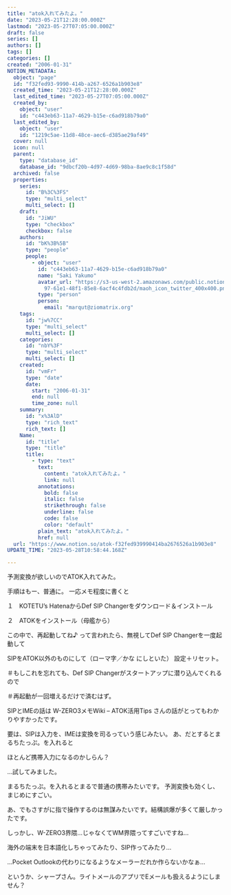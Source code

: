 ```yaml
---
title: "atok入れてみたよ。"
date: "2023-05-21T12:28:00.000Z"
lastmod: "2023-05-27T07:05:00.000Z"
draft: false
series: []
authors: []
tags: []
categories: []
created: "2006-01-31"
NOTION_METADATA:
  object: "page"
  id: "f32fed93-9990-414b-a267-6526a1b903e8"
  created_time: "2023-05-21T12:28:00.000Z"
  last_edited_time: "2023-05-27T07:05:00.000Z"
  created_by:
    object: "user"
    id: "c443eb63-11a7-4629-b15e-c6ad918b79a0"
  last_edited_by:
    object: "user"
    id: "1219c5ae-11d8-48ce-aec6-d385ae29af49"
  cover: null
  icon: null
  parent:
    type: "database_id"
    database_id: "9dbcf20b-4d97-4d69-98ba-8ae9c8c1f58d"
  archived: false
  properties:
    series:
      id: "B%3C%3FS"
      type: "multi_select"
      multi_select: []
    draft:
      id: "JiWU"
      type: "checkbox"
      checkbox: false
    authors:
      id: "bK%3B%5B"
      type: "people"
      people:
        - object: "user"
          id: "c443eb63-11a7-4629-b15e-c6ad918b79a0"
          name: "Saki Yakumo"
          avatar_url: "https://s3-us-west-2.amazonaws.com/public.notion-static.com/3ad1c4\
            97-61e1-48f1-85e8-6acf4c4fdb2d/maoh_icon_twitter_400x400.png"
          type: "person"
          person:
            email: "marqut@ziomatrix.org"
    tags:
      id: "jw%7CC"
      type: "multi_select"
      multi_select: []
    categories:
      id: "nbY%3F"
      type: "multi_select"
      multi_select: []
    created:
      id: "vmFr"
      type: "date"
      date:
        start: "2006-01-31"
        end: null
        time_zone: null
    summary:
      id: "x%3AlD"
      type: "rich_text"
      rich_text: []
    Name:
      id: "title"
      type: "title"
      title:
        - type: "text"
          text:
            content: "atok入れてみたよ。"
            link: null
          annotations:
            bold: false
            italic: false
            strikethrough: false
            underline: false
            code: false
            color: "default"
          plain_text: "atok入れてみたよ。"
          href: null
  url: "https://www.notion.so/atok-f32fed939990414ba2676526a1b903e8"
UPDATE_TIME: "2023-05-28T10:58:44.168Z"

---
```

<link rel="stylesheet" href="https://cdn.jsdelivr.net/npm/katex@0.16.2/dist/katex.min.css" integrity="sha384-bYdxxUwYipFNohQlHt0bjN/LCpueqWz13HufFEV1SUatKs1cm4L6fFgCi1jT643X" crossorigin="anonymous">


予測変換が欲しいのでATOK入れてみた。


手順はもー、普通に。 一応メモ程度に書くと


１　KOTETU’s HatenaからDef SIP Changerをダウンロード＆インストール


２　ATOKをインストール（母艦から）


この中で、再起動してね♪ って言われたら、無視してDef SIP Changerを一度起動して


SIPをATOK以外のものにして（ローマ字／かな にしといた） 設定＋リセット。


＃もしこれを忘れても、Def SIP Changerがスタートアップに潜り込んでくれるので


＃再起動が一回増えるだけで済むはず。


SIPとIMEの話は W-ZERO3メモWiki – ATOK活用Tips さんの話がとってもわかりやすかったです。


要は、SIPは入力を、IMEは変換を司るっていう感じみたい。 あ、だとするとまるちたっぷ。を入れると


ほとんど携帯入力になるのかしらん？


…試してみました。


まるちたっぷ。を入れるとまるで普通の携帯みたいです。 予測変換も効くし、まじめにすごい。


あ、でもさすがに指で操作するのは無謀みたいです。結構誤爆が多くて厳しかったです。


しっかし、W-ZERO3界隈…じゃなくてWM界隈ってすごいですね…


海外の端末を日本語化しちゃってみたり、SIP作ってみたり…


…Pocket Outlookの代わりになるようなメーラーだれか作らないかなぁ…


というか、シャープさん。ライトメールのアプリでEメールも扱えるようにしません？


